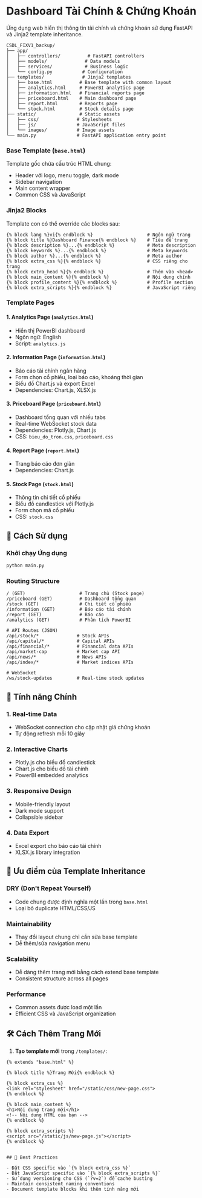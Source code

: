 # Dashboard Tài Chính & Chứng Khoán

Ứng dụng web hiển thị thông tin tài chính và chứng khoán sử dụng FastAPI và Jinja2 template inheritance.



```
CSDL_FIXV1_backup/
├── app/
│   ├── controllers/          # FastAPI controllers
│   ├── models/              # Data models
│   ├── services/            # Business logic
│   └── config.py           # Configuration
├── templates/              # Jinja2 templates
│   ├── base.html          # Base template with common layout
│   ├── analytics.html     # PowerBI analytics page
│   ├── information.html   # Financial reports page
│   ├── priceboard.html    # Main dashboard page
│   ├── report.html        # Reports page
│   └── stock.html         # Stock details page
├── static/                # Static assets
│   ├── css/              # Stylesheets
│   ├── js/               # JavaScript files
│   └── images/           # Image assets
└── main.py               # FastAPI application entry point
```



### Base Template (`base.html`)
Template gốc chứa cấu trúc HTML chung:
- Header với logo, menu toggle, dark mode
- Sidebar navigation 
- Main content wrapper
- Common CSS và JavaScript

### Jinja2 Blocks
Template con có thể override các blocks sau:

```jinja2
{% block lang %}vi{% endblock %}                    # Ngôn ngữ trang
{% block title %}Dashboard Finance{% endblock %}    # Tiêu đề trang
{% block description %}...{% endblock %}            # Meta description
{% block keywords %}...{% endblock %}               # Meta keywords
{% block author %}...{% endblock %}                 # Meta author
{% block extra_css %}{% endblock %}                 # CSS riêng cho trang
{% block extra_head %}{% endblock %}                # Thêm vào <head>
{% block main_content %}{% endblock %}              # Nội dung chính
{% block profile_content %}{% endblock %}           # Profile section
{% block extra_scripts %}{% endblock %}             # JavaScript riêng
```

### Template Pages

#### 1. **Analytics Page** (`analytics.html`)
- Hiển thị PowerBI dashboard
- Ngôn ngữ: English
- Script: `analytics.js`

#### 2. **Information Page** (`information.html`)
- Báo cáo tài chính ngân hàng
- Form chọn cổ phiếu, loại báo cáo, khoảng thời gian
- Biểu đồ Chart.js và export Excel
- Dependencies: Chart.js, XLSX.js

#### 3. **Priceboard Page** (`priceboard.html`)
- Dashboard tổng quan với nhiều tabs
- Real-time WebSocket stock data
- Dependencies: Plotly.js, Chart.js
- CSS: `bieu_do_tron.css`, `priceboard.css`

#### 4. **Report Page** (`report.html`)
- Trang báo cáo đơn giản
- Dependencies: Chart.js

#### 5. **Stock Page** (`stock.html`)
- Thông tin chi tiết cổ phiếu
- Biểu đồ candlestick với Plotly.js
- Form chọn mã cổ phiếu
- CSS: `stock.css`

## 🚀 Cách Sử dụng

### Khởi chạy Ứng dụng
```bash
python main.py
```

### Routing Structure
```
/ (GET)                    # Trang chủ (Stock page)
/priceboard (GET)          # Dashboard tổng quan
/stock (GET)               # Chi tiết cổ phiếu
/information (GET)         # Báo cáo tài chính
/report (GET)              # Báo cáo
/analytics (GET)           # Phân tích PowerBI

# API Routes (JSON)
/api/stock/*              # Stock APIs
/api/capital/*            # Capital APIs  
/api/financial/*          # Financial data APIs
/api/market-cap           # Market cap API
/api/news/*               # News APIs
/api/index/*              # Market indices APIs

# WebSocket
/ws/stock-updates         # Real-time stock updates
```

## 🔧 Tính năng Chính

### 1. **Real-time Data**
- WebSocket connection cho cập nhật giá chứng khoán
- Tự động refresh mỗi 10 giây

### 2. **Interactive Charts**
- Plotly.js cho biểu đồ candlestick
- Chart.js cho biểu đồ tài chính
- PowerBI embedded analytics

### 3. **Responsive Design**
- Mobile-friendly layout
- Dark mode support
- Collapsible sidebar

### 4. **Data Export**
- Excel export cho báo cáo tài chính
- XLSX.js library integration

## 🎯 Ưu điểm của Template Inheritance

### DRY (Don't Repeat Yourself)
- Code chung được định nghĩa một lần trong `base.html`
- Loại bỏ duplicate HTML/CSS/JS

### Maintainability
- Thay đổi layout chung chỉ cần sửa base template
- Dễ thêm/sửa navigation menu

### Scalability
- Dễ dàng thêm trang mới bằng cách extend base template
- Consistent structure across all pages

### Performance
- Common assets được load một lần
- Efficient CSS và JavaScript organization

## 🛠️ Cách Thêm Trang Mới

1. **Tạo template mới** trong `/templates/`:
```jinja2
{% extends "base.html" %}

{% block title %}Trang Mới{% endblock %}

{% block extra_css %}
<link rel="stylesheet" href="/static/css/new-page.css">
{% endblock %}

{% block main_content %}
<h1>Nội dung trang mới</h1>
<!-- Nội dung HTML của bạn -->
{% endblock %}

{% block extra_scripts %}
<script src="/static/js/new-page.js"></script>
{% endblock %}
```
```

## 📝 Best Practices

- Đặt CSS specific vào `{% block extra_css %}`
- Đặt JavaScript specific vào `{% block extra_scripts %}`  
- Sử dụng versioning cho CSS (`?v=2`) để cache busting
- Maintain consistent naming conventions
- Document template blocks khi thêm tính năng mới 